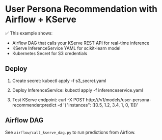 # User Persona Recommendation with Airflow + KServe

✅ This example shows:
- Airflow DAG that calls your KServe REST API for real-time inference
- KServe InferenceService YAML for scikit-learn model
- Kubernetes Secret for S3 credentials

## Deploy

1. Create secret:
   kubectl apply -f s3_secret.yaml

2. Deploy InferenceService:
   kubectl apply -f inferenceservice.yaml

3. Test KServe endpoint:
   curl -X POST http://<endpoint>/v1/models/user-persona-recommender:predict -d '{"instances": [[0.5, 1.2, 3.4, 1, 0, 1]]}'

## Airflow DAG
See `airflow/call_kserve_dag.py` to run predictions from Airflow.
